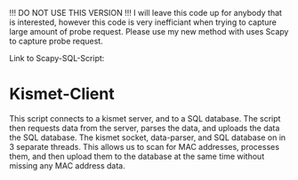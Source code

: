 !!! DO NOT USE THIS VERSION !!!
  I will leave this code up for anybody that is interested, however this code is very inefficiant when trying to capture large amount of probe request. Please use my new method with uses Scapy to capture probe request.
  
  Link to Scapy-SQL-Script: 

# Kismet-Client
This script connects to a kismet server, and to a SQL database. The script then requests data from the server, parses the data, and uploads the data the SQL database. The kismet socket, data-parser, and SQL database on in 3 separate threads. This allows us to scan for MAC addresses, processes them, and then upload them to the database at the same time without missing any MAC address data.
